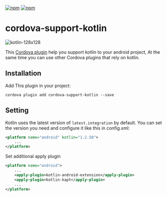 [![npm](https://img.shields.io/npm/v/cordova-support-kotlin.svg)](https://www.npmjs.com/package/cordova-support-kotlin) 
[![npm](https://img.shields.io/npm/dm/cordova-support-kotlin.svg)](https://www.npmjs.com/package/cordova-support-kotlin)

# cordova-support-kotlin
![kotlin-128x128](https://gss1.bdstatic.com/9vo3dSag_xI4khGkpoWK1HF6hhy/baike/w%3D268/sign=818bbcabfcf2b211e42e8248f2826511/9a504fc2d5628535746e08f997ef76c6a6ef6358.jpg)

This [Cordova plugin](https://www.npmjs.com/package/cordova-support-kotlin) help you support kotlin to your android project, At the same time you can use other Cordova plugins that rely on kotlin.

## Installation

Add This plugin in your project: 

``` shell
cordova plugin add cordova-support-kotlin --save
```

## Setting

Kotlin uses the latest version of `latest.integration` by default. You can set the version you need and configure it like this in config.xml:

``` xml
<platform name="android" kotlin="1.2.50">
    ...
</platform>
```

Set additional apply plugin

``` xml
<platform name="android">
    ...
    <apply-plugin>kotlin-android-extension</apply-plugin>
    <apply-plugin>kotlin-kapt</apply-plugin>
    ...
</platform>
```

